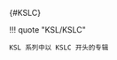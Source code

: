 [//]: # (Metadata End)

[](){#KSLC}

!!! quote "KSL/KSLC"

    KSL 系列中以 KSLC 开头的专辑

[//]: # (TXT End)

